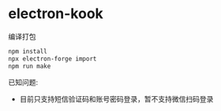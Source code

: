 # electron-kook

编译打包

```bash
npm install
npx electron-forge import
npm run make
```

已知问题:

- 目前只支持短信验证码和账号密码登录，暂不支持微信扫码登录